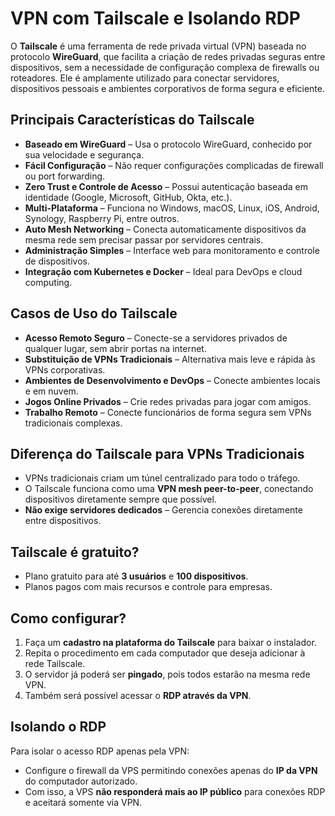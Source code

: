 

# VPN com Tailscale e Isolando RDP

O **Tailscale** é uma ferramenta de rede privada virtual (VPN) baseada no protocolo **WireGuard**, que facilita a criação de redes privadas seguras entre dispositivos, sem a necessidade de configuração complexa de firewalls ou roteadores. Ele é amplamente utilizado para conectar servidores, dispositivos pessoais e ambientes corporativos de forma segura e eficiente.

## Principais Características do Tailscale

- **Baseado em WireGuard** – Usa o protocolo WireGuard, conhecido por sua velocidade e segurança.  
- **Fácil Configuração** – Não requer configurações complicadas de firewall ou port forwarding.  
- **Zero Trust e Controle de Acesso** – Possui autenticação baseada em identidade (Google, Microsoft, GitHub, Okta, etc.).  
- **Multi-Plataforma** – Funciona no Windows, macOS, Linux, iOS, Android, Synology, Raspberry Pi, entre outros.  
- **Auto Mesh Networking** – Conecta automaticamente dispositivos da mesma rede sem precisar passar por servidores centrais.  
- **Administração Simples** – Interface web para monitoramento e controle de dispositivos.  
- **Integração com Kubernetes e Docker** – Ideal para DevOps e cloud computing.  

## Casos de Uso do Tailscale

- **Acesso Remoto Seguro** – Conecte-se a servidores privados de qualquer lugar, sem abrir portas na internet.  
- **Substituição de VPNs Tradicionais** – Alternativa mais leve e rápida às VPNs corporativas.  
- **Ambientes de Desenvolvimento e DevOps** – Conecte ambientes locais e em nuvem.  
- **Jogos Online Privados** – Crie redes privadas para jogar com amigos.  
- **Trabalho Remoto** – Conecte funcionários de forma segura sem VPNs tradicionais complexas.  

## Diferença do Tailscale para VPNs Tradicionais

- VPNs tradicionais criam um túnel centralizado para todo o tráfego.  
- O Tailscale funciona como uma **VPN mesh peer-to-peer**, conectando dispositivos diretamente sempre que possível.  
- **Não exige servidores dedicados** – Gerencia conexões diretamente entre dispositivos.  

## Tailscale é gratuito?

- Plano gratuito para até **3 usuários** e **100 dispositivos**.  
- Planos pagos com mais recursos e controle para empresas.  

## Como configurar?

1. Faça um **cadastro na plataforma do Tailscale** para baixar o instalador.  
2. Repita o procedimento em cada computador que deseja adicionar à rede Tailscale.  
3. O servidor já poderá ser **pingado**, pois todos estarão na mesma rede VPN.  
4. Também será possível acessar o **RDP através da VPN**.  

## Isolando o RDP

Para isolar o acesso RDP apenas pela VPN:

- Configure o firewall da VPS permitindo conexões apenas do **IP da VPN** do computador autorizado.  
- Com isso, a VPS **não responderá mais ao IP público** para conexões RDP e aceitará somente via VPN.  
```


